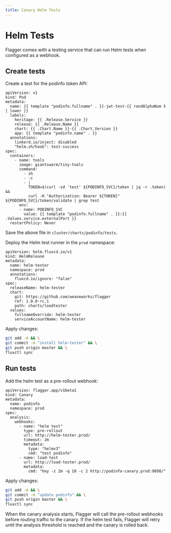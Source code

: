 ```yaml
---
title: Canary Helm Tests
---
```


# Helm Tests

Flagger comes with a testing service that can run Helm tests when configured as a webhook.

## Create tests

Create a test for the podinfo token API:

```yaml{11}
apiVersion: v1
kind: Pod
metadata:
  name: {{ template "podinfo.fullname" . }}-jwt-test-{{ randAlphaNum 5 | lower }}
  labels:
    heritage: {{ .Release.Service }}
    release: {{ .Release.Name }}
    chart: {{ .Chart.Name }}-{{ .Chart.Version }}
    app: {{ template "podinfo.name" . }}
  annotations:
    linkerd.io/inject: disabled
    "helm.sh/hook": test-success
spec:
  containers:
    - name: tools
      image: giantswarm/tiny-tools
      command:
        - sh
        - -c
        - |
          TOKEN=$(curl -sd 'test' ${PODINFO_SVC}/token | jq -r .token) &&
          curl -H "Authorization: Bearer ${TOKEN}" ${PODINFO_SVC}/token/validate | grep test
      env:
      - name: PODINFO_SVC
        value: {{ template "podinfo.fullname" . }}:{{ .Values.service.externalPort }}
  restartPolicy: Never
```

Save the above file in `cluster/charts/podinfo/tests`.

Deploy the Helm test runner in the `prod` namespace:

```yaml{7}
apiVersion: helm.fluxcd.io/v1
kind: HelmRelease
metadata:
  name: helm-tester
  namespace: prod
  annotations:
    fluxcd.io/ignore: "false"
spec:
  releaseName: helm-tester
  chart:
    git: https://github.com/weaveworks/flagger
    ref: 1.0.0-rc.1
    path: charts/loadtester
  values:
    fullnameOverride: helm-tester
    serviceAccountName: helm-tester
```

Apply changes:

```sh
git add -A && \
git commit -m "install helm-tester" && \
git push origin master && \
fluxctl sync
```

## Run tests

Add the helm test as a pre-rollout webhook:

```yaml{9,10,11,12,13,14,15}
apiVersion: flagger.app/v1beta1
kind: Canary
metadata:
  name: podinfo
  namespace: prod
spec:
  analysis:
    webhooks:
      - name: "helm test"
        type: pre-rollout
        url: http://helm-tester.prod/
        timeout: 2m
        metadata:
          type: "helmv3"
          cmd: "test podinfo"
      - name: load-test
        url: http://load-tester.prod/
        metadata:
          cmd: "hey -z 2m -q 10 -c 2 http://podinfo-canary.prod:9898/"
```

Apply changes:

```sh
git add -A && \
git commit -m "update podinfo" && \
git push origin master && \
fluxctl sync
```

When the canary analysis starts, Flagger will call the pre-rollout webhooks before routing traffic to the canary.
If the helm test fails, Flagger will retry until the analysis threshold is reached and the canary is rolled back.

